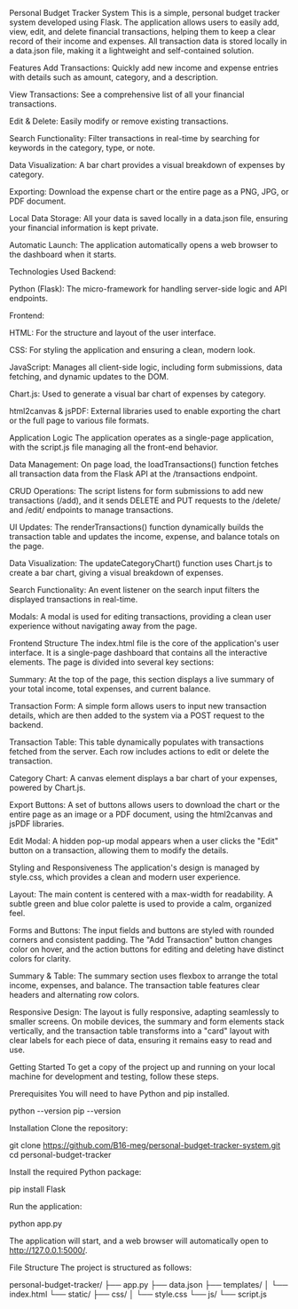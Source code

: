 Personal Budget Tracker System
This is a simple, personal budget tracker system developed using Flask. The application allows users to easily add, view, edit, and delete financial transactions, helping them to keep a clear record of their income and expenses. All transaction data is stored locally in a data.json file, making it a lightweight and self-contained solution.

Features
Add Transactions: Quickly add new income and expense entries with details such as amount, category, and a description.

View Transactions: See a comprehensive list of all your financial transactions.

Edit & Delete: Easily modify or remove existing transactions.

Search Functionality: Filter transactions in real-time by searching for keywords in the category, type, or note.

Data Visualization: A bar chart provides a visual breakdown of expenses by category.

Exporting: Download the expense chart or the entire page as a PNG, JPG, or PDF document.

Local Data Storage: All your data is saved locally in a data.json file, ensuring your financial information is kept private.

Automatic Launch: The application automatically opens a web browser to the dashboard when it starts.

Technologies Used
Backend:

Python (Flask): The micro-framework for handling server-side logic and API endpoints.

Frontend:

HTML: For the structure and layout of the user interface.

CSS: For styling the application and ensuring a clean, modern look.

JavaScript: Manages all client-side logic, including form submissions, data fetching, and dynamic updates to the DOM.

Chart.js: Used to generate a visual bar chart of expenses by category.

html2canvas & jsPDF: External libraries used to enable exporting the chart or the full page to various file formats.

Application Logic
The application operates as a single-page application, with the script.js file managing all the front-end behavior.

Data Management: On page load, the loadTransactions() function fetches all transaction data from the Flask API at the /transactions endpoint.

CRUD Operations: The script listens for form submissions to add new transactions (/add), and it sends DELETE and PUT requests to the /delete/<id> and /edit/<id> endpoints to manage transactions.

UI Updates: The renderTransactions() function dynamically builds the transaction table and updates the income, expense, and balance totals on the page.

Data Visualization: The updateCategoryChart() function uses Chart.js to create a bar chart, giving a visual breakdown of expenses.

Search Functionality: An event listener on the search input filters the displayed transactions in real-time.

Modals: A modal is used for editing transactions, providing a clean user experience without navigating away from the page.

Frontend Structure
The index.html file is the core of the application's user interface. It is a single-page dashboard that contains all the interactive elements. The page is divided into several key sections:

Summary: At the top of the page, this section displays a live summary of your total income, total expenses, and current balance.

Transaction Form: A simple form allows users to input new transaction details, which are then added to the system via a POST request to the backend.

Transaction Table: This table dynamically populates with transactions fetched from the server. Each row includes actions to edit or delete the transaction.

Category Chart: A canvas element displays a bar chart of your expenses, powered by Chart.js.

Export Buttons: A set of buttons allows users to download the chart or the entire page as an image or a PDF document, using the html2canvas and jsPDF libraries.

Edit Modal: A hidden pop-up modal appears when a user clicks the "Edit" button on a transaction, allowing them to modify the details.

Styling and Responsiveness
The application's design is managed by style.css, which provides a clean and modern user experience.

Layout: The main content is centered with a max-width for readability. A subtle green and blue color palette is used to provide a calm, organized feel.

Forms and Buttons: The input fields and buttons are styled with rounded corners and consistent padding. The "Add Transaction" button changes color on hover, and the action buttons for editing and deleting have distinct colors for clarity.

Summary & Table: The summary section uses flexbox to arrange the total income, expenses, and balance. The transaction table features clear headers and alternating row colors.

Responsive Design: The layout is fully responsive, adapting seamlessly to smaller screens. On mobile devices, the summary and form elements stack vertically, and the transaction table transforms into a "card" layout with clear labels for each piece of data, ensuring it remains easy to read and use.

Getting Started
To get a copy of the project up and running on your local machine for development and testing, follow these steps.

Prerequisites
You will need to have Python and pip installed.

python --version
pip --version

Installation
Clone the repository:

git clone https://github.com/B16-meg/personal-budget-tracker-system.git
cd personal-budget-tracker

Install the required Python package:

pip install Flask

Run the application:

python app.py

The application will start, and a web browser will automatically open to http://127.0.0.1:5000/.

File Structure
The project is structured as follows:

personal-budget-tracker/
├── app.py
├── data.json
├── templates/
│   └── index.html
└── static/
    ├── css/
    │   └── style.css
    └── js/
        └── script.js
